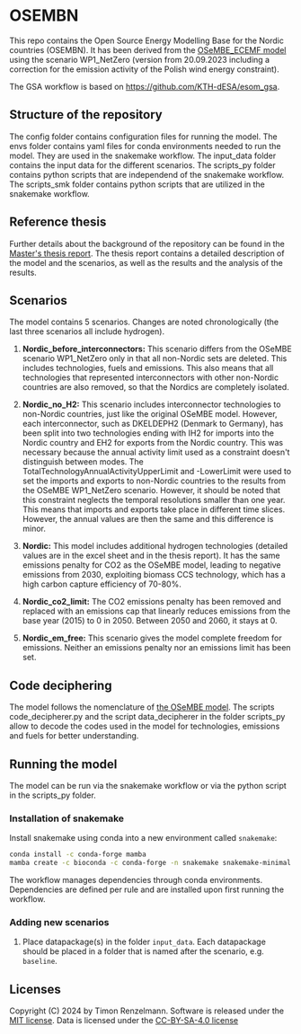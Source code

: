 
# OSEMBN

This repo contains the Open Source Energy Modelling Base for the Nordic countries (OSEMBN). It has been derived from the [OSeMBE_ECEMF model](https://github.com/KTH-dESA/OSeMBE_ECEMF) using the scenario WP1_NetZero (version from 20.09.2023 including a correction for the emission activity of the Polish wind energy constraint).

The GSA workflow is based on https://github.com/KTH-dESA/esom_gsa.

## Structure of the repository

The config folder contains configuration files for running the model.
The envs folder contains yaml files for conda environments needed to run the model. They are used in the snakemake workflow.
The input_data folder contains the input data for the different scenarios.
The scripts_py folder contains python scripts that are independend of the snakemake workflow.
The scripts_smk folder contains python scripts that are utilized in the snakemake workflow.

## Reference thesis
Further details about the background of the repository can be found in the [Master's thesis report](https://urn.kb.se/resolve?urn=urn:nbn:se:kth:diva-344635). The thesis report contains a detailed description of the model and the scenarios, as well as the results and the analysis of the results.

## Scenarios
The model contains 5 scenarios. Changes are noted chronologically (the last three scenarios all include hydrogen).

1. **Nordic_before_interconnectors:**
This scenario differs from the OSeMBE scenario WP1_NetZero only in that all non-Nordic sets are deleted. This includes technologies, fuels and emissions. This also means that all technologies that represented interconnectors with other non-Nordic countries are also removed, so that the Nordics are completely isolated.

2. **Nordic_no_H2:**
This scenario includes interconnector technologies to non-Nordic countries, just like the original OSeMBE model. However, each interconnector, such as DKELDEPH2 (Denmark to Germany), has been split into two technologies ending with IH2 for imports into the Nordic country and EH2 for exports from the Nordic country. This was necessary because the annual activity limit used as a constraint doesn't distinguish between modes. The TotalTechnologyAnnualActivityUpperLimit and -LowerLimit were used to set the imports and exports to non-Nordic countries to the results from the OSeMBE WP1_NetZero scenario. However, it should be noted that this constraint neglects the temporal resolutions smaller than one year. This means that imports and exports take place in different time slices. However, the annual values are then the same and this difference is minor. 

3. **Nordic:**
This model includes additional hydrogen technologies (detailed values are in the excel sheet and in the thesis report). It has the same emissions penalty for CO2 as the OSeMBE model, leading to negative emissions from 2030, exploiting biomass CCS technology, which has a high carbon capture efficiency of 70-80%.

4. **Nordic_co2_limit:**
The CO2 emissions penalty has been removed and replaced with an emissions cap that linearly reduces emissions from the base year (2015) to 0 in 2050. Between 2050 and 2060, it stays at 0.

5. **Nordic_em_free:**
This scenario gives the model complete freedom for emissions. Neither an emissions penalty nor an emissions limit has been set.

## Code deciphering

The model follows the nomenclature of [the OSeMBE model](https://osembe.readthedocs.io/en/latest/). The scripts code_decipherer.py and the script data_decipherer in the folder scripts_py allow to decode the codes used in the model for technologies, emissions and fuels for better understanding.

## Running the model

The model can be run via the snakemake workflow or via the python script in the scripts_py folder.

### Installation of snakemake

Install snakemake using conda into a new environment called `snakemake`:

```bash
conda install -c conda-forge mamba
mamba create -c bioconda -c conda-forge -n snakemake snakemake-minimal
```

The workflow manages dependencies through conda environments.
Dependencies are defined per rule and are installed upon first running the workflow.

### Adding new scenarios

1. Place datapackage(s) in the folder `input_data`. Each datapackage should be placed in a folder
that is named after the scenario, e.g. `baseline`.

## Licenses

Copyright (C) 2024 by Timon Renzelmann.
Software is released under the [MIT license](./LICENSE).
Data is licensed under the [CC-BY-SA-4.0 license](./LICENSE_for_data) 

